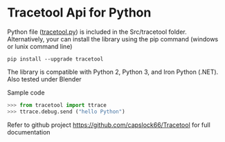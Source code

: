 # Tracetool Api for Python

Python file ([tracetool.py](/Src/tracetool/tracetool.py "tracetool.py"))
is included in the Src/tracetool folder. \
Alternatively, your can install the library using the pip command (windows or lunix command line)

``` shell
pip install --upgrade tracetool
```

The library is compatible with Python 2, Python 3, and Iron Python (.NET). Also tested under Blender

Sample code

``` Python
>>> from tracetool import ttrace
>>> ttrace.debug.send ("hello Python")
```

Refer to github project <https://github.com/capslock66/Tracetool> for full documentation